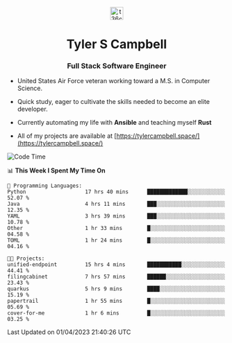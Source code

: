 <p align="center">
<a href="https://www.linkedin.com/in/t36campbell" target="blank"><img align="center" src="https://ik.imagekit.io/t36campbell/Portfolio/linkedin.png.original_m8bbGgPh6.png" alt="t36campbell" height="30" width="30" /></a>
</p>
<h1 align="center">Tyler S Campbell</h1>
<h3 align="center">Full Stack Software Engineer</h3>

* United States Air Force veteran working toward a M.S. in Computer Science.

* Quick study, eager to cultivate the skills needed to become an elite developer.

* Currently automating my life with **Ansible** and teaching myself **Rust**

* All of my projects are available at [https://tylercampbell.space/](https://tylercampbell.space/)

<!--START_SECTION:waka-->
![Code Time](http://img.shields.io/badge/Code%20Time-2%2C348%20hrs%2046%20mins-blue)

📊 **This Week I Spent My Time On** 

```text
💬 Programming Languages: 
Python                   17 hrs 40 mins      █████████████░░░░░░░░░░░░   52.07 % 
Java                     4 hrs 11 mins       ███░░░░░░░░░░░░░░░░░░░░░░   12.35 % 
YAML                     3 hrs 39 mins       ███░░░░░░░░░░░░░░░░░░░░░░   10.78 % 
Other                    1 hr 33 mins        █░░░░░░░░░░░░░░░░░░░░░░░░   04.58 % 
TOML                     1 hr 24 mins        █░░░░░░░░░░░░░░░░░░░░░░░░   04.16 % 

🐱‍💻 Projects: 
unified-endpoint         15 hrs 4 mins       ███████████░░░░░░░░░░░░░░   44.41 % 
filingcabinet            7 hrs 57 mins       ██████░░░░░░░░░░░░░░░░░░░   23.43 % 
quarkus                  5 hrs 9 mins        ████░░░░░░░░░░░░░░░░░░░░░   15.19 % 
papertrail               1 hr 55 mins        █░░░░░░░░░░░░░░░░░░░░░░░░   05.69 % 
cover-for-me             1 hr 6 mins         █░░░░░░░░░░░░░░░░░░░░░░░░   03.25 % 
```


 Last Updated on 01/04/2023 21:40:26 UTC
<!--END_SECTION:waka-->
